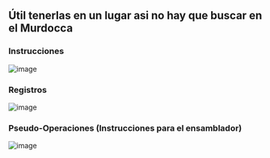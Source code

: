## Útil tenerlas en un lugar asi no hay que buscar en el Murdocca

### Instrucciones
![image](https://github.com/jporro/EstructuraDelComputador/assets/103942784/2415e3c3-8a6a-49b5-91a6-80224f9c58ae)
### Registros
![image](https://github.com/jporro/EstructuraDelComputador/assets/103942784/634650c7-eda8-485e-9228-a0d814d51776)
### Pseudo-Operaciones (Instrucciones para el ensamblador)
![image](https://github.com/jporro/EstructuraDelComputador/assets/103942784/b35a4d6e-ad5e-456a-8f94-9ca614d2d6db)

